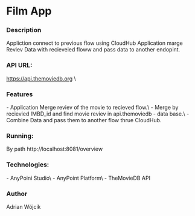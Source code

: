 <h1>Film App</h1>

<h3>Description</h3>
Appliction connect to previous flow using CloudHub
Application marge Reviev Data with recieveied floww and pass data to another endopint.

<h3>API URL:</h3>

https://api.themoviedb.org \




<h3>Features</h3>
- Application Merge reviev of the movie to recieved flow.\
- Merge by recievied IMBD_id and find movie reviev in api.themoviedb  - data base.\
- Combine Data and pass them to another flow thrue CloudHub.

<h3>Running:</h3>
By path http://localhost:8081/overview


<h3>Technologies:</h3>
- AnyPoini Studio\
- AnyPoint Platform\
- TheMovieDB API


<h3>Author</h3>
Adrian Wójcik
